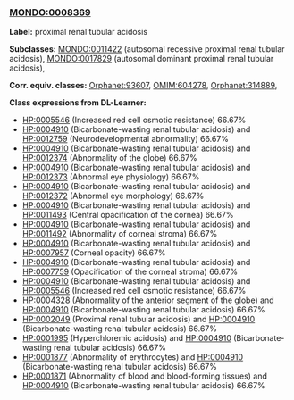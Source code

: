 
### [MONDO:0008369](http://purl.obolibrary.org/obo/MONDO_0008369)
**Label:** proximal renal tubular acidosis

**Subclasses:** [MONDO:0011422](http://purl.obolibrary.org/obo/MONDO_0011422) (autosomal recessive proximal renal tubular acidosis), [MONDO:0017829](http://purl.obolibrary.org/obo/MONDO_0017829) (autosomal dominant proximal renal tubular acidosis), 

**Corr. equiv. classes:** [Orphanet:93607](http://www.orpha.net/ORDO/Orphanet_93607), [OMIM:604278](http://purl.obolibrary.org/obo/OMIM_604278), [Orphanet:314889](http://www.orpha.net/ORDO/Orphanet_314889), 

**Class expressions from DL-Learner:**

- [HP:0005546](http://purl.obolibrary.org/obo/HP_0005546) (Increased red cell osmotic resistance) 66.67%
- [HP:0004910](http://purl.obolibrary.org/obo/HP_0004910) (Bicarbonate-wasting renal tubular acidosis) and [HP:0012759](http://purl.obolibrary.org/obo/HP_0012759) (Neurodevelopmental abnormality) 66.67%
- [HP:0004910](http://purl.obolibrary.org/obo/HP_0004910) (Bicarbonate-wasting renal tubular acidosis) and [HP:0012374](http://purl.obolibrary.org/obo/HP_0012374) (Abnormality of the globe) 66.67%
- [HP:0004910](http://purl.obolibrary.org/obo/HP_0004910) (Bicarbonate-wasting renal tubular acidosis) and [HP:0012373](http://purl.obolibrary.org/obo/HP_0012373) (Abnormal eye physiology) 66.67%
- [HP:0004910](http://purl.obolibrary.org/obo/HP_0004910) (Bicarbonate-wasting renal tubular acidosis) and [HP:0012372](http://purl.obolibrary.org/obo/HP_0012372) (Abnormal eye morphology) 66.67%
- [HP:0004910](http://purl.obolibrary.org/obo/HP_0004910) (Bicarbonate-wasting renal tubular acidosis) and [HP:0011493](http://purl.obolibrary.org/obo/HP_0011493) (Central opacification of the cornea) 66.67%
- [HP:0004910](http://purl.obolibrary.org/obo/HP_0004910) (Bicarbonate-wasting renal tubular acidosis) and [HP:0011492](http://purl.obolibrary.org/obo/HP_0011492) (Abnormality of corneal stroma) 66.67%
- [HP:0004910](http://purl.obolibrary.org/obo/HP_0004910) (Bicarbonate-wasting renal tubular acidosis) and [HP:0007957](http://purl.obolibrary.org/obo/HP_0007957) (Corneal opacity) 66.67%
- [HP:0004910](http://purl.obolibrary.org/obo/HP_0004910) (Bicarbonate-wasting renal tubular acidosis) and [HP:0007759](http://purl.obolibrary.org/obo/HP_0007759) (Opacification of the corneal stroma) 66.67%
- [HP:0004910](http://purl.obolibrary.org/obo/HP_0004910) (Bicarbonate-wasting renal tubular acidosis) and [HP:0005546](http://purl.obolibrary.org/obo/HP_0005546) (Increased red cell osmotic resistance) 66.67%
- [HP:0004328](http://purl.obolibrary.org/obo/HP_0004328) (Abnormality of the anterior segment of the globe) and [HP:0004910](http://purl.obolibrary.org/obo/HP_0004910) (Bicarbonate-wasting renal tubular acidosis) 66.67%
- [HP:0002049](http://purl.obolibrary.org/obo/HP_0002049) (Proximal renal tubular acidosis) and [HP:0004910](http://purl.obolibrary.org/obo/HP_0004910) (Bicarbonate-wasting renal tubular acidosis) 66.67%
- [HP:0001995](http://purl.obolibrary.org/obo/HP_0001995) (Hyperchloremic acidosis) and [HP:0004910](http://purl.obolibrary.org/obo/HP_0004910) (Bicarbonate-wasting renal tubular acidosis) 66.67%
- [HP:0001877](http://purl.obolibrary.org/obo/HP_0001877) (Abnormality of erythrocytes) and [HP:0004910](http://purl.obolibrary.org/obo/HP_0004910) (Bicarbonate-wasting renal tubular acidosis) 66.67%
- [HP:0001871](http://purl.obolibrary.org/obo/HP_0001871) (Abnormality of blood and blood-forming tissues) and [HP:0004910](http://purl.obolibrary.org/obo/HP_0004910) (Bicarbonate-wasting renal tubular acidosis) 66.67%


